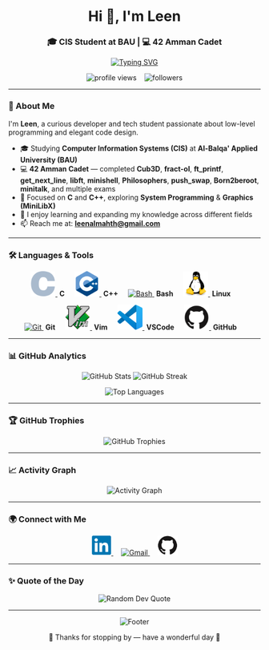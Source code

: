 <!-- <h1 align="center">Hi 👋, I'm Leen</h1>
<h3 align="center">🎓 CIS Student at BAU | 💻 42 Amman Cadet</h3>

<p align="center">
  <img src="https://komarev.com/ghpvc/?username=LeenAlmahthi&label=Profile%20views&color=0e75b6&style=flat" alt="profile views" />
</p>

---

### About Me

I'm **Leen**, a curious developer and tech student passionate about low-level programming and elegant code design.

- 🎓 Studying **Computer Information Systems (CIS)** at **Al-Balqa' Applied University (BAU)**
- 💻 **42 Amman Cadet ** — completed **Cub3D**, **C00–C01**, and multiple exams
- 🧠 Focused on **C** and **C++**, exploring **System Programming** & **Graphics (MiniLibX)**
- 💬 I enjoy to learn more and  have a big knowloages in defferent feild 
- 📫 Reach me at: **leenalmahth@gmail.com**

---

### 🛠️ Languages & Tools

<p align="center">
  <a href="https://www.cprogramming.com/" target="_blank" rel="noreferrer">
    <img src="https://raw.githubusercontent.com/devicons/devicon/master/icons/c/c-original.svg" alt="C" width="50" height="50"/>
  </a>
  &nbsp;<strong>C</strong>&nbsp;&nbsp;&nbsp;&nbsp;
  <a href="https://www.w3schools.com/cpp/" target="_blank" rel="noreferrer">
    <img src="https://raw.githubusercontent.com/devicons/devicon/master/icons/cplusplus/cplusplus-original.svg" alt="C++" width="50" height="50"/>
  </a>
  &nbsp;<strong>C++</strong>&nbsp;&nbsp;&nbsp;&nbsp;
  <a href="https://www.gnu.org/software/bash/" target="_blank" rel="noreferrer">
    <img src="https://www.vectorlogo.zone/logos/gnu_bash/gnu_bash-icon.svg" alt="Bash" width="50" height="50"/>
  </a>
  &nbsp;<strong>Bash</strong>&nbsp;&nbsp;&nbsp;&nbsp;
  <a href="https://www.linux.org/" target="_blank" rel="noreferrer">
    <img src="https://raw.githubusercontent.com/devicons/devicon/master/icons/linux/linux-original.svg" alt="Linux" width="50" height="50"/>
  </a>
  &nbsp;<strong>Linux</strong>&nbsp;&nbsp;&nbsp;&nbsp;
</p>

<p align="center">
  <a href="https://git-scm.com/" target="_blank" rel="noreferrer">
    <img src="https://www.vectorlogo.zone/logos/git-scm/git-scm-icon.svg" alt="Git" width="50" height="50"/>
  </a>
  &nbsp;<strong>Git</strong>&nbsp;&nbsp;&nbsp;&nbsp;
  <a href="https://www.vim.org/" target="_blank" rel="noreferrer">
    <img src="https://raw.githubusercontent.com/devicons/devicon/master/icons/vim/vim-original.svg" alt="Vim" width="50" height="50"/>
  </a>
  &nbsp;<strong>Vim</strong>&nbsp;&nbsp;&nbsp;&nbsp;
  <a href="https://code.visualstudio.com/" target="_blank" rel="noreferrer">
    <img src="https://raw.githubusercontent.com/devicons/devicon/master/icons/vscode/vscode-original.svg" alt="VSCode" width="50" height="50"/>
  </a>
  &nbsp;<strong>VSCode</strong>&nbsp;&nbsp;&nbsp;&nbsp;
  <a href="https://github.com/" target="_blank" rel="noreferrer">
    <img src="https://raw.githubusercontent.com/devicons/devicon/master/icons/github/github-original.svg" alt="GitHub" width="50" height="50"/>
  </a>
  &nbsp;<strong>GitHub</strong>&nbsp;&nbsp;&nbsp;&nbsp;
</p>

---

### 📊 GitHub Analytics

<p align="center">
  <img width="48%" src="https://github-readme-stats.vercel.app/api/top-langs/?username=LeenAlmahthi&layout=compact&theme=tokyonight&hide_border=true&langs_count=8" alt="Top Languages" />
</p>

---

### 🌍 Connect with Me

<p align="center">
  <a href="https://www.linkedin.com/in/leen-almahthi-620629331" target="_blank">
    <img src="https://raw.githubusercontent.com/devicons/devicon/master/icons/linkedin/linkedin-original.svg" width="40" height="40" alt="LinkedIn"/>
  </a>
  &nbsp;&nbsp;&nbsp;
  <a href="https://mail.google.com/mail/?view=cm&fs=1&to=leenalmahth@gmail.com" target="_blank">
    <img src="https://skillicons.dev/icons?i=gmail" alt="Gmail" />
  </a>
</p>

---

<p align="center">
  <img src="https://capsule-render.vercel.app/api?type=waving&color=gradient&height=100&section=footer" alt="Footer"/>
</p>

<p align="center">
  💙 Thanks, have a wonderful day 🌙
</p> -->
<h1 align="center">Hi 👋, I'm Leen</h1>
<h3 align="center">🎓 CIS Student at BAU | 💻 42 Amman Cadet</h3>

<p align="center">
  <a href="https://github.com/LeenAlmahthi">
    <img src="https://readme-typing-svg.demolab.com?font=Fira+Code&pause=1000&color=6366F1&center=true&vCenter=true&width=600&lines=CIS+Student+%7C+System+Programming+Enthusiast;42+Amman+Cadet+%7C+C+%26+C%2B%2B+Lover;Always+learning+something+new+✨" alt="Typing SVG" />
  </a>
</p>

<p align="center">
  <img src="https://komarev.com/ghpvc/?username=LeenAlmahthi&label=Profile%20views&color=0e75b6&style=flat" alt="profile views" /> &nbsp;&nbsp;
  <img src="https://img.shields.io/github/followers/LeenAlmahthi?label=Followers&style=social" alt="followers" />
</p>

---

### 🌙 About Me

I'm **Leen**, a curious developer and tech student passionate about low-level programming and elegant code design.

- 🎓 Studying **Computer Information Systems (CIS)** at **Al-Balqa' Applied University (BAU)**
- 💻 **42 Amman Cadet** — completed **Cub3D**, **fract-ol**, **ft_printf**, **get_next_line**, **libft**, **minishell**, **Philosophers**, **push_swap**, **Born2beroot**, **minitalk**, and multiple exams
- 🧠 Focused on **C** and **C++**, exploring **System Programming** & **Graphics (MiniLibX)**
- 💬 I enjoy learning and expanding my knowledge across different fields
- 📫 Reach me at: **leenalmahth@gmail.com**

---

### 🛠️ Languages & Tools

<p align="center">
  <a href="https://www.cprogramming.com/" target="_blank" rel="noreferrer">
    <img src="https://raw.githubusercontent.com/devicons/devicon/master/icons/c/c-original.svg" alt="C" width="50" height="50"/>
  </a>
  &nbsp;<strong>C</strong>&nbsp;&nbsp;&nbsp;&nbsp;
  <a href="https://www.w3schools.com/cpp/" target="_blank" rel="noreferrer">
    <img src="https://raw.githubusercontent.com/devicons/devicon/master/icons/cplusplus/cplusplus-original.svg" alt="C++" width="50" height="50"/>
  </a>
  &nbsp;<strong>C++</strong>&nbsp;&nbsp;&nbsp;&nbsp;
  <a href="https://www.gnu.org/software/bash/" target="_blank" rel="noreferrer">
    <img src="https://www.vectorlogo.zone/logos/gnu_bash/gnu_bash-icon.svg" alt="Bash" width="50" height="50"/>
  </a>
  &nbsp;<strong>Bash</strong>&nbsp;&nbsp;&nbsp;&nbsp;
  <a href="https://www.linux.org/" target="_blank" rel="noreferrer">
    <img src="https://raw.githubusercontent.com/devicons/devicon/master/icons/linux/linux-original.svg" alt="Linux" width="50" height="50"/>
  </a>
  &nbsp;<strong>Linux</strong>&nbsp;&nbsp;&nbsp;&nbsp;
</p>

<p align="center">
  <a href="https://git-scm.com/" target="_blank" rel="noreferrer">
    <img src="https://www.vectorlogo.zone/logos/git-scm/git-scm-icon.svg" alt="Git" width="50" height="50"/>
  </a>
  &nbsp;<strong>Git</strong>&nbsp;&nbsp;&nbsp;&nbsp;
  <a href="https://www.vim.org/" target="_blank" rel="noreferrer">
    <img src="https://raw.githubusercontent.com/devicons/devicon/master/icons/vim/vim-original.svg" alt="Vim" width="50" height="50"/>
  </a>
  &nbsp;<strong>Vim</strong>&nbsp;&nbsp;&nbsp;&nbsp;
  <a href="https://code.visualstudio.com/" target="_blank" rel="noreferrer">
    <img src="https://raw.githubusercontent.com/devicons/devicon/master/icons/vscode/vscode-original.svg" alt="VSCode" width="50" height="50"/>
  </a>
  &nbsp;<strong>VSCode</strong>&nbsp;&nbsp;&nbsp;&nbsp;
  <a href="https://github.com/" target="_blank" rel="noreferrer">
    <img src="https://raw.githubusercontent.com/devicons/devicon/master/icons/github/github-original.svg" alt="GitHub" width="50" height="50"/>
  </a>
  &nbsp;<strong>GitHub</strong>&nbsp;&nbsp;&nbsp;&nbsp;
</p>

---

### 📊 GitHub Analytics

<p align="center">
  <img width="48%" src="https://github-readme-stats.vercel.app/api?username=LeenAlmahthi&show_icons=true&theme=tokyonight&hide_border=true&count_private=true" alt="GitHub Stats" />
  <img width="48%" src="https://github-readme-streak-stats.herokuapp.com/?user=LeenAlmahthi&theme=tokyonight&hide_border=true" alt="GitHub Streak" />
</p>

<p align="center">
  <img width="48%" src="https://github-readme-stats.vercel.app/api/top-langs/?username=LeenAlmahthi&layout=compact&theme=tokyonight&hide_border=true&langs_count=8" alt="Top Languages" />
</p>

---

### 🏆 GitHub Trophies

<p align="center">
  <img src="https://github-profile-trophy.vercel.app/?username=LeenAlmahthi&theme=tokyonight&no-frame=true&no-bg=false&margin-w=4&row=1" alt="GitHub Trophies" />
</p>

---

### 📈 Activity Graph

<p align="center">
  <img src="https://github-readme-activity-graph.vercel.app/graph?username=LeenAlmahthi&theme=tokyo-night&hide_border=true" alt="Activity Graph" />
</p>

---

### 🌍 Connect with Me

<p align="center">
  <a href="https://www.linkedin.com/in/leen-almahthi-620629331" target="_blank">
    <img src="https://raw.githubusercontent.com/devicons/devicon/master/icons/linkedin/linkedin-original.svg" width="40" height="40" alt="LinkedIn"/>
  </a>
  &nbsp;&nbsp;&nbsp;
  <a href="mailto:leenalmahth@gmail.com">
    <img src="https://www.vectorlogo.zone/logos/gmail/gmail-icon.svg" width="40" height="40" alt="Gmail"/>
  </a>
  &nbsp;&nbsp;&nbsp;
  <a href="https://github.com/LeenAlmahthi" target="_blank">
    <img src="https://raw.githubusercontent.com/devicons/devicon/master/icons/github/github-original.svg" width="40" height="40" alt="GitHub"/>
  </a>
</p>

---

### ✨ Quote of the Day

<p align="center">
  <img src="https://quotes-github-readme.vercel.app/api?type=horizontal&theme=tokyonight" alt="Random Dev Quote"/>
</p>

---

<p align="center">
  <img src="https://capsule-render.vercel.app/api?type=waving&color=gradient&height=100&section=footer" alt="Footer"/>
</p>

<p align="center">
  💙 Thanks for stopping by — have a wonderful day 🌙
</p>